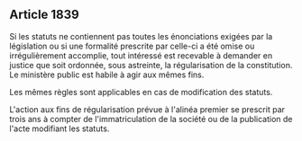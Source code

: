 Article 1839
----
Si les statuts ne contiennent pas toutes les énonciations exigées par la
législation ou si une formalité prescrite par celle-ci a été omise ou
irrégulièrement accomplie, tout intéressé est recevable à demander en justice
que soit ordonnée, sous astreinte, la régularisation de la constitution. Le
ministère public est habile à agir aux mêmes fins.

Les mêmes règles sont applicables en cas de modification des statuts.

L'action aux fins de régularisation prévue à l'alinéa premier se prescrit par
trois ans à compter de l'immatriculation de la société ou de la publication de
l'acte modifiant les statuts.
